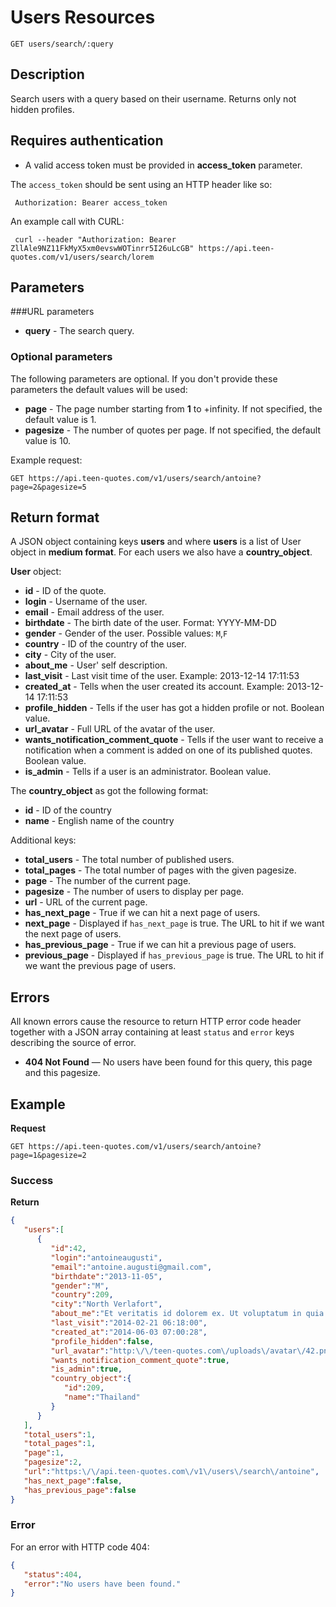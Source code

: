 # Users Resources

    GET users/search/:query

## Description
Search users with a query based on their username. Returns only not hidden profiles.

## Requires authentication
* A valid access token must be provided in **access_token** parameter.

The `access_token` should be sent using an HTTP header like so:

     Authorization: Bearer access_token

An example call with CURL:

     curl --header "Authorization: Bearer ZllAle9NZ11FkMyX5xm0evswWOTinrr5I26uLcGB" https://api.teen-quotes.com/v1/users/search/lorem

## Parameters
###URL parameters

- **query** - The search query.

### Optional parameters
The following parameters are optional. If you don't provide these parameters the default values will be used:

- **page** - The page number starting from **1** to +infinity. If not specified, the default value is 1.
- **pagesize** - The number of quotes per page. If not specified, the default value is 10.

Example request:

    GET https://api.teen-quotes.com/v1/users/search/antoine?page=2&pagesize=5

## Return format
A JSON object containing keys **users** and where **users** is a list of User object in **medium format**. For each users we also have a **country_object**.

**User** object:

- **id** - ID of the quote.
- **login** - Username of the user.
- **email** - Email address of the user.
- **birthdate** - The  birth date of the user. Format: YYYY-MM-DD
- **gender** - Gender of the user. Possible values: `M`,`F`
- **country** - ID of the country of the user.
- **city** - City of the user.
- **about_me** - User' self description.
- **last_visit** - Last visit time of the user. Example: 2013-12-14 17:11:53
- **created_at** - Tells when the user created its account. Example: 2013-12-14 17:11:53
- **profile_hidden** - Tells if the user has got a hidden profile or not. Boolean value.
- **url_avatar** - Full URL of the avatar of the user.
- **wants_notification_comment_quote** - Tells if the user want to receive a notification when a comment is added on one of its published quotes. Boolean value.
- **is_admin** - Tells if a user is an administrator. Boolean value.

The **country_object** as got the following format:

- **id** - ID of the country
- **name** - English name of the country

Additional keys:

- **total_users** - The total number of published users.
- **total_pages** - The total number of pages with the given pagesize.
- **page** - The number of the current page.
- **pagesize** - The number of users to display per page.
- **url** - URL of the current page.
- **has_next_page** - True if we can hit a next page of users.
- **next_page** - Displayed if `has_next_page` is true. The URL to hit if we want the next page of users.
- **has_previous_page** - True if we can hit a previous page of users.
- **previous_page** - Displayed if `has_previous_page` is true. The URL to hit if we want the previous page of users.

## Errors
All known errors cause the resource to return HTTP error code header together with a JSON array containing at least `status` and `error` keys describing the source of error.

- **404 Not Found** — No users have been found for this query, this page and this pagesize.

## Example
**Request**

    GET https://api.teen-quotes.com/v1/users/search/antoine?page=1&pagesize=2

### Success
**Return**
``` json
{
   "users":[
      {
         "id":42,
         "login":"antoineaugusti",
         "email":"antoine.augusti@gmail.com",
         "birthdate":"2013-11-05",
         "gender":"M",
         "country":209,
         "city":"North Verlafort",
         "about_me":"Et veritatis id dolorem ex. Ut voluptatum in quia at aspernatur est vitae. Accusamus aliquid laudantium et aliquid error debitis vitae quod.",
         "last_visit":"2014-02-21 06:18:00",
         "created_at":"2014-06-03 07:00:28",
         "profile_hidden":false,
         "url_avatar":"http:\/\/teen-quotes.com\/uploads\/avatar\/42.png",
         "wants_notification_comment_quote":true,
         "is_admin":true,
         "country_object":{
            "id":209,
            "name":"Thailand"
         }
      }
   ],
   "total_users":1,
   "total_pages":1,
   "page":1,
   "pagesize":2,
   "url":"https:\/\/api.teen-quotes.com\/v1\/users\/search\/antoine",
   "has_next_page":false,
   "has_previous_page":false
}
```

### Error
For an error with HTTP code 404:
``` json
{
   "status":404,
   "error":"No users have been found."
}
```